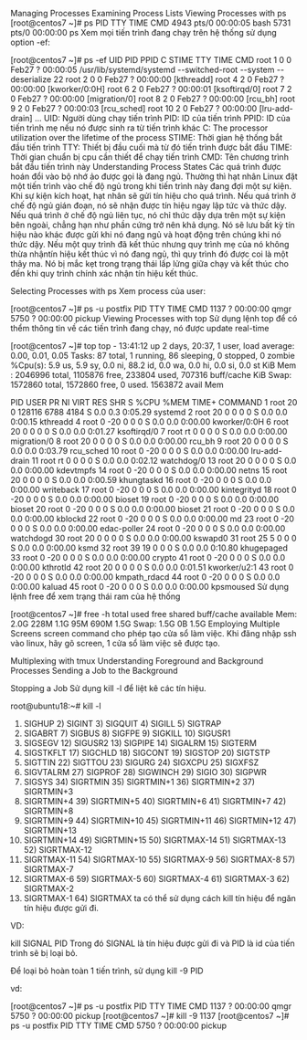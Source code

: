 Managing Processes
Examining Process Lists
Viewing Processes with ps
[root@centos7 ~]# ps
  PID TTY          TIME CMD
 4943 pts/0    00:00:05 bash
 5731 pts/0    00:00:00 ps
Xem mọi tiến trình đang chạy trên hệ thống sử dụng option -ef:

[root@centos7 ~]# ps -ef
UID        PID  PPID  C STIME TTY          TIME CMD
root         1     0  0 Feb27 ?        00:00:05 /usr/lib/systemd/systemd --switched-root --system --deserialize 22
root         2     0  0 Feb27 ?        00:00:00 [kthreadd]
root         4     2  0 Feb27 ?        00:00:00 [kworker/0:0H]
root         6     2  0 Feb27 ?        00:00:01 [ksoftirqd/0]
root         7     2  0 Feb27 ?        00:00:00 [migration/0]
root         8     2  0 Feb27 ?        00:00:00 [rcu_bh]
root         9     2  0 Feb27 ?        00:00:03 [rcu_sched]
root        10     2  0 Feb27 ?        00:00:00 [lru-add-drain]
...
UID: Người dùng chạy tiến trình
PID: ID của tiến trình
PPID: ID của tiến trình mẹ nếu nó được sinh ra từ tiến trình khác
C: The processor utilization over the lifetime of the process
STIME: Thời gian hệ thống bắt đầu tiến trình
TTY: Thiết bị đầu cuối mà từ đó tiến trình được bắt đầu
TIME: Thời gian chuẩn bị cpu cần thiết để chạy tiến trình
CMD: Tên chương trình bắt đầu tiến trình này
Understanding Process States
Các quá trình được hoán đổi vào bộ nhớ ảo được gọi là đang ngủ. Thường thì hạt nhân Linux đặt một tiến trình vào chế độ ngủ trong khi tiến trình này đang đợi một sự kiện. Khi sự kiện kích hoạt, hạt nhân sẽ gửi tín hiệu cho quá trình.
Nếu quá trình ở chế độ ngủ gián đoạn, nó sẽ nhận được tín hiệu ngay lập tức và thức dậy.
Nếu quá trình ở chế độ ngủ liên tục, nó chỉ thức dậy dựa trên một sự kiện bên ngoài, chẳng hạn như phần cứng trở nên khả dụng. Nó sẽ lưu bất kỳ tín hiệu nào khác được gửi khi nó đang ngủ và hoạt động trên chúng khi nó thức dậy.
Nếu một quy trình đã kết thúc nhưng quy trình mẹ của nó không thừa nhậntín hiệu kết thúc vì nó đang ngủ, thì quy trình đó được coi là một thây ma. Nó bị mắc kẹt trong trạng thái lấp lửng giữa chạy và kết thúc cho đến khi quy trình chính xác nhận tín hiệu kết thúc.

Selecting Processes with ps
Xem process của user:

[root@centos7 ~]# ps -u postfix
  PID TTY          TIME CMD
 1137 ?        00:00:00 qmgr
 5750 ?        00:00:00 pickup
Viewing Processes with top
Sử dụng lệnh top để có thểm thông tin về các tiến trình đang chạy, nó được update real-time

[root@centos7 ~]# top
top - 13:41:12 up 2 days, 20:37,  1 user,  load average: 0.00, 0.01, 0.05
Tasks:  87 total,   1 running,  86 sleeping,   0 stopped,   0 zombie
%Cpu(s):  5.9 us,  5.9 sy,  0.0 ni, 88.2 id,  0.0 wa,  0.0 hi,  0.0 si,  0.0 st
KiB Mem :  2046996 total,  1105876 free,   233804 used,   707316 buff/cache
KiB Swap:  1572860 total,  1572860 free,        0 used.  1563872 avail Mem

  PID USER      PR  NI    VIRT    RES    SHR S %CPU %MEM     TIME+ COMMAND
    1 root      20   0  128116   6788   4184 S  0.0  0.3   0:05.29 systemd
    2 root      20   0       0      0      0 S  0.0  0.0   0:00.15 kthreadd
    4 root       0 -20       0      0      0 S  0.0  0.0   0:00.00 kworker/0:0H
    6 root      20   0       0      0      0 S  0.0  0.0   0:01.27 ksoftirqd/0
    7 root      rt   0       0      0      0 S  0.0  0.0   0:00.00 migration/0
    8 root      20   0       0      0      0 S  0.0  0.0   0:00.00 rcu_bh
    9 root      20   0       0      0      0 S  0.0  0.0   0:03.79 rcu_sched
   10 root       0 -20       0      0      0 S  0.0  0.0   0:00.00 lru-add-drain
   11 root      rt   0       0      0      0 S  0.0  0.0   0:02.12 watchdog/0
   13 root      20   0       0      0      0 S  0.0  0.0   0:00.00 kdevtmpfs
   14 root       0 -20       0      0      0 S  0.0  0.0   0:00.00 netns
   15 root      20   0       0      0      0 S  0.0  0.0   0:00.59 khungtaskd
   16 root       0 -20       0      0      0 S  0.0  0.0   0:00.00 writeback
   17 root       0 -20       0      0      0 S  0.0  0.0   0:00.00 kintegrityd
   18 root       0 -20       0      0      0 S  0.0  0.0   0:00.00 bioset
   19 root       0 -20       0      0      0 S  0.0  0.0   0:00.00 bioset
   20 root       0 -20       0      0      0 S  0.0  0.0   0:00.00 bioset
   21 root       0 -20       0      0      0 S  0.0  0.0   0:00.00 kblockd
   22 root       0 -20       0      0      0 S  0.0  0.0   0:00.00 md
   23 root       0 -20       0      0      0 S  0.0  0.0   0:00.00 edac-poller
   24 root       0 -20       0      0      0 S  0.0  0.0   0:00.00 watchdogd
   30 root      20   0       0      0      0 S  0.0  0.0   0:00.00 kswapd0
   31 root      25   5       0      0      0 S  0.0  0.0   0:00.00 ksmd
   32 root      39  19       0      0      0 S  0.0  0.0   0:10.80 khugepaged
   33 root       0 -20       0      0      0 S  0.0  0.0   0:00.00 crypto
   41 root       0 -20       0      0      0 S  0.0  0.0   0:00.00 kthrotld
   42 root      20   0       0      0      0 S  0.0  0.0   0:01.51 kworker/u2:1
   43 root       0 -20       0      0      0 S  0.0  0.0   0:00.00 kmpath_rdacd
   44 root       0 -20       0      0      0 S  0.0  0.0   0:00.00 kaluad
   45 root       0 -20       0      0      0 S  0.0  0.0   0:00.00 kpsmoused
Sử dụng lệnh free để xem trạng thái ram của hệ thống

[root@centos7 ~]# free -h
              total        used        free      shared  buff/cache   available
Mem:           2.0G        228M        1.1G         95M        690M        1.5G
Swap:          1.5G          0B        1.5G
Employing Multiple Screens
screen command cho phép tạo cửa sổ làm việc. Khi đăng nhập ssh vào linux, hãy gõ screen, 1 cửa sổ làm việc sẽ được tạo.

Multiplexing with tmux
Understanding Foreground and Background Processes
Sending a Job to the Background

Stopping a Job
Sử dụng kill -l để liệt kê các tín hiệu.

root@ubuntu18:~# kill -l
 1) SIGHUP       2) SIGINT       3) SIGQUIT      4) SIGILL       5) SIGTRAP
 6) SIGABRT      7) SIGBUS       8) SIGFPE       9) SIGKILL     10) SIGUSR1
11) SIGSEGV     12) SIGUSR2     13) SIGPIPE     14) SIGALRM     15) SIGTERM
16) SIGSTKFLT   17) SIGCHLD     18) SIGCONT     19) SIGSTOP     20) SIGTSTP
21) SIGTTIN     22) SIGTTOU     23) SIGURG      24) SIGXCPU     25) SIGXFSZ
26) SIGVTALRM   27) SIGPROF     28) SIGWINCH    29) SIGIO       30) SIGPWR
31) SIGSYS      34) SIGRTMIN    35) SIGRTMIN+1  36) SIGRTMIN+2  37) SIGRTMIN+3
38) SIGRTMIN+4  39) SIGRTMIN+5  40) SIGRTMIN+6  41) SIGRTMIN+7  42) SIGRTMIN+8
43) SIGRTMIN+9  44) SIGRTMIN+10 45) SIGRTMIN+11 46) SIGRTMIN+12 47) SIGRTMIN+13
48) SIGRTMIN+14 49) SIGRTMIN+15 50) SIGRTMAX-14 51) SIGRTMAX-13 52) SIGRTMAX-12
53) SIGRTMAX-11 54) SIGRTMAX-10 55) SIGRTMAX-9  56) SIGRTMAX-8  57) SIGRTMAX-7
58) SIGRTMAX-6  59) SIGRTMAX-5  60) SIGRTMAX-4  61) SIGRTMAX-3  62) SIGRTMAX-2
63) SIGRTMAX-1  64) SIGRTMAX
ta có thể sử dụng cách kill tín hiệu để ngăn tín hiệu được gửi đi.

VD:

kill SIGNAL PID
Trong đó SIGNAL là tín hiệu được gửi đi và PID là id của tiến trình sẽ bị loại bỏ.

Để loại bỏ hoàn toàn 1 tiến trình, sử dụng kill -9 PID

vd:

[root@centos7 ~]# ps -u postfix
  PID TTY          TIME CMD
 1137 ?        00:00:00 qmgr
 5750 ?        00:00:00 pickup
[root@centos7 ~]# kill -9 1137
[root@centos7 ~]# ps -u postfix
  PID TTY          TIME CMD
 5750 ?        00:00:00 pickup